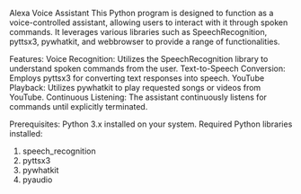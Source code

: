 Alexa Voice Assistant
This Python program is designed to function as a voice-controlled assistant, allowing users to interact with it through spoken commands. It leverages various libraries such as SpeechRecognition, pyttsx3, pywhatkit, and webbrowser to provide a range of functionalities.


Features:
Voice Recognition: Utilizes the SpeechRecognition library to understand spoken commands from the user.
Text-to-Speech Conversion: Employs pyttsx3 for converting text responses into speech.
YouTube Playback: Utilizes pywhatkit to play requested songs or videos from YouTube.
Continuous Listening: The assistant continuously listens for commands until explicitly terminated.


Prerequisites:
Python 3.x installed on your system.
Required Python libraries installed:
1. speech_recognition
2. pyttsx3
3. pywhatkit
4. pyaudio
